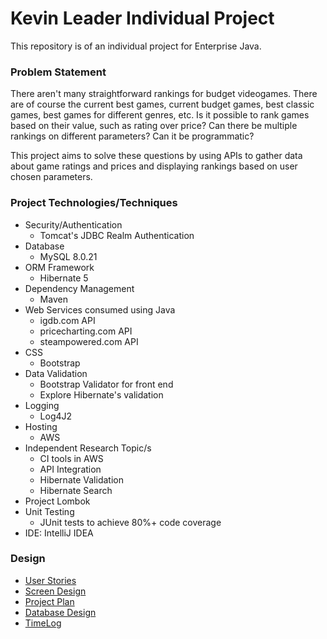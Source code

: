# Kevin Leader Individual Project

This repository is of an individual project for Enterprise Java.

### Problem Statement

There aren't many straightforward rankings for budget videogames. There are of course the current best games,
current budget games, best classic games, best games for different genres, etc. Is it possible to rank games based on
their value, such as rating over price? Can there be multiple rankings on different parameters? Can it be programmatic?

This project aims to solve these questions by using APIs to gather data about game ratings and prices and displaying
rankings based on user chosen parameters.

### Project Technologies/Techniques 

* Security/Authentication
  * Tomcat's JDBC Realm Authentication
* Database
  * MySQL 8.0.21
* ORM Framework
  * Hibernate 5
* Dependency Management
  * Maven
* Web Services consumed using Java
  * igdb.com API
  * pricecharting.com API
  * steampowered.com API
* CSS
  * Bootstrap
* Data Validation
  * Bootstrap Validator for front end
  * Explore Hibernate's validation
* Logging
  * Log4J2
* Hosting
  * AWS
* Independent Research Topic/s
  * CI tools in AWS
  * API Integration
  * Hibernate Validation
  * Hibernate Search
* Project Lombok
* Unit Testing
  * JUnit tests to achieve 80%+ code coverage 
* IDE: IntelliJ IDEA


### Design
* [User Stories](DesignDocuments/userStories.md)
* [Screen Design](DesignDocuments/screenDesign.md)
* [Project Plan](DesignDocuments/projectPlan.md)
* [Database Design](DesignDocuments/databaseDesign.png)
* [TimeLog](timeLog.md)